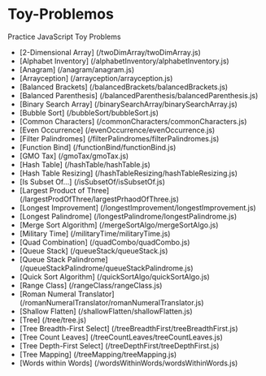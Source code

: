# Toy-Problemos
Practice JavaScript Toy Problems

* [2-Dimensional Array] (/twoDimArray/twoDimArray.js)
* [Alphabet Inventory] (/alphabetInventory/alphabetInventory.js)
* [Anagram] (/anagram/anagram.js)
* [Arrayception] (/arrayception/arrayception.js)
* [Balanced Brackets] (/balancedBrackets/balancedBrackets.js)
* [Balanced Parenthesis] (/balancedParenthesis/balancedParenthesis.js)
* [Binary Search Array] (/binarySearchArray/binarySearchArray.js)
* [Bubble Sort] (/bubbleSort/bubbleSort.js)
* [Common Characters] (/commonCharacters/commonCharacters.js)
* [Even Occurrence] (/evenOccurrence/evenOccurrence.js)
* [Filter Palindromes] (/filterPalindromes/filterPalindromes.js)
* [Function Bind] (/functionBind/functionBind.js)
* [GMO Tax] (/gmoTax/gmoTax.js)
* [Hash Table] (/hashTable/hashTable.js)
* [Hash Table Resizing] (/hashTableResizing/hashTableResizing.js)
* [Is Subset Of...] (/isSubsetOf/isSubsetOf.js)
* [Largest Product of Three] (/largestProdOfThree/largestPrhaodOfThree.js)
* [Longest Improvement] (/longestImprovement/longestImprovement.js)
* [Longest Palindrome] (/longestPalindrome/longestPalindrome.js)
* [Merge Sort Algorithm] (/mergeSortAlgo/mergeSortAlgo.js)
* [Military Time] (/militaryTime/militaryTime.js)
* [Quad Combination] (/quadCombo/quadCombo.js)
* [Queue Stack] (/queueStack/queueStack.js)
* [Queue Stack Palindrome] (/queueStackPalindrome/queueStackPalindrome.js)
* [Quick Sort Algorithm] (/quickSortAlgo/quickSortAlgo.js)
* [Range Class] (/rangeClass/rangeClass.js)
* [Roman Numeral Translator] (/romanNumeralTranslator/romanNumeralTranslator.js)
* [Shallow Flatten] (/shallowFlatten/shallowFlatten.js)
* [Tree] (/tree/tree.js)
* [Tree Breadth-First Select] (/treeBreadthFirst/treeBreadthFirst.js)
* [Tree Count Leaves] (/treeCountLeaves/treeCountLeaves.js)
* [Tree Depth-First Select] (/treeDepthFirst/treeDepthFirst.js)
* [Tree Mapping] (/treeMapping/treeMapping.js)
* [Words within Words] (/wordsWithinWords/wordsWithinWords.js)
